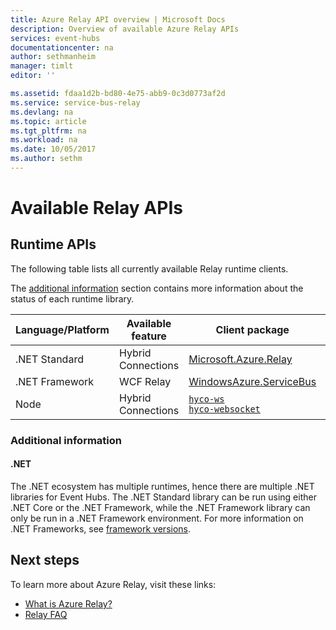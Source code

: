 ```yaml
---
title: Azure Relay API overview | Microsoft Docs
description: Overview of available Azure Relay APIs
services: event-hubs
documentationcenter: na
author: sethmanheim
manager: timlt
editor: ''

ms.assetid: fdaa1d2b-bd80-4e75-abb9-0c3d0773af2d
ms.service: service-bus-relay
ms.devlang: na
ms.topic: article
ms.tgt_pltfrm: na
ms.workload: na
ms.date: 10/05/2017
ms.author: sethm
---
```


# Available Relay APIs

## Runtime APIs

The following table lists all currently available Relay runtime clients.

The [additional information](#additional-information) section contains more information about the status of each runtime library.

| Language/Platform | Available feature | Client package | Repository |
| --- | --- | --- | --- |
| .NET Standard | Hybrid Connections | [Microsoft.Azure.Relay](https://www.nuget.org/packages/Microsoft.Azure.Relay/) | [GitHub](https://github.com/azure/azure-relay-dotnet) |
| .NET Framework | WCF Relay | [WindowsAzure.ServiceBus](https://www.nuget.org/packages/WindowsAzure.ServiceBus/) | N/A |
| Node | Hybrid Connections | [`hyco-ws`](https://www.npmjs.com/package/hyco-ws)<br/>[`hyco-websocket`](https://www.npmjs.com/package/hyco-websocket) | [GitHub](https://github.com/Azure/azure-relay-node) |

### Additional information

#### .NET
The .NET ecosystem has multiple runtimes, hence there are multiple .NET libraries for Event Hubs. The .NET Standard library can be run using either .NET Core or the .NET Framework, while the .NET Framework library can only be run in a .NET Framework environment. For more information on .NET Frameworks, see [framework versions](/dotnet/articles/standard/frameworks#framework-versions).

## Next steps
To learn more about Azure Relay, visit these links:
* [What is Azure Relay?](relay-what-is-it.md)
* [Relay FAQ](relay-faq.md)